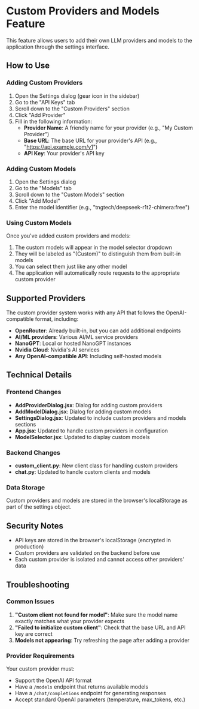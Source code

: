 # Custom Providers and Models Feature

This feature allows users to add their own LLM providers and models to the application through the settings interface.

## How to Use

### Adding Custom Providers

1. Open the Settings dialog (gear icon in the sidebar)
2. Go to the "API Keys" tab
3. Scroll down to the "Custom Providers" section
4. Click "Add Provider"
5. Fill in the following information:
   - **Provider Name**: A friendly name for your provider (e.g., "My Custom Provider")
   - **Base URL**: The base URL for your provider's API (e.g., "https://api.example.com/v1")
   - **API Key**: Your provider's API key

### Adding Custom Models

1. Open the Settings dialog
2. Go to the "Models" tab
3. Scroll down to the "Custom Models" section
4. Click "Add Model"
5. Enter the model identifier (e.g., "tngtech/deepseek-r1t2-chimera:free")

### Using Custom Models

Once you've added custom providers and models:

1. The custom models will appear in the model selector dropdown
2. They will be labeled as "(Custom)" to distinguish them from built-in models
3. You can select them just like any other model
4. The application will automatically route requests to the appropriate custom provider

## Supported Providers

The custom provider system works with any API that follows the OpenAI-compatible format, including:

- **OpenRouter**: Already built-in, but you can add additional endpoints
- **AI/ML providers**: Various AI/ML service providers
- **NanoGPT**: Local or hosted NanoGPT instances
- **Nvidia Cloud**: Nvidia's AI services
- **Any OpenAI-compatible API**: Including self-hosted models

## Technical Details

### Frontend Changes

- **AddProviderDialog.jsx**: Dialog for adding custom providers
- **AddModelDialog.jsx**: Dialog for adding custom models
- **SettingsDialog.jsx**: Updated to include custom providers and models sections
- **App.jsx**: Updated to handle custom providers in configuration
- **ModelSelector.jsx**: Updated to display custom models

### Backend Changes

- **custom_client.py**: New client class for handling custom providers
- **chat.py**: Updated to handle custom clients and models

### Data Storage

Custom providers and models are stored in the browser's localStorage as part of the settings object.

## Security Notes

- API keys are stored in the browser's localStorage (encrypted in production)
- Custom providers are validated on the backend before use
- Each custom provider is isolated and cannot access other providers' data

## Troubleshooting

### Common Issues

1. **"Custom client not found for model"**: Make sure the model name exactly matches what your provider expects
2. **"Failed to initialize custom client"**: Check that the base URL and API key are correct
3. **Models not appearing**: Try refreshing the page after adding a provider

### Provider Requirements

Your custom provider must:
- Support the OpenAI API format
- Have a `/models` endpoint that returns available models
- Have a `/chat/completions` endpoint for generating responses
- Accept standard OpenAI parameters (temperature, max_tokens, etc.)
